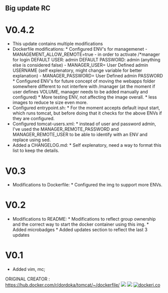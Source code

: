 ## Big update RC
# V0.4.2
 - This update contains multiple modifications
 - Dockerfile modifications:
        * Configured ENV's for managemenet
                - MANAGEMENT_ALLOW_REMOTE=true - in order to activate /*manager for login DEFAULT USER: admin DEFAULT PASSWORD: admin (anything else is considered false)
                - MANAGER_USER= User Defined admin USERNAME (self explenatory, might change variable for better explanation)
                - MANAGER_PASSWORD= User Defined admin PASSWORD
        * Configured ENV's for future concept of moving the webapps folder somewhere different to not interfere with /manager (at the moment if user defines VOLUME, manager needs to be added manually and configured)
        * More testing ENV, not affecting the image overall.
        * less images to reduce te size even more.
 - Configured entrypoint.sh:
        * For the moment accepts default input start, which runs tomcat, but before doing that it checks for the above ENVs if they are configured.
 - Configured tomcat-users.xml:
        * instead of user and password admin, I've used the MANAGER_REMOTE_PASSWORD and MANAGER_REMOTE_USER to be able to identify with an ENV and replace using sed.
 - Added a CHANGELOG.md:
        * Self explenatory, need a way to format this list to keep the details.

# V0.3
 - Modifications to Dockerfile:
        * Configured the img to support more ENVs.

# V0.2
 - Modifications to README:
        * Modifications to reflect group ownership and the correct way to start the docker container using this img.
        * Added microbadges
        * Added updates section to reflect the last 3 updates

# V0.1
 - Added vim, mc;




ORIGINAL CREATOR : https://hub.docker.com/r/dordoka/tomcat/~/dockerfile/
[![](https://images.microbadger.com/badges/version/dordoka/tomcat.svg)](http://microbadger.com/images/dordoka/tomcat "Get your own version badge on microbadger.com")
[![](https://images.microbadger.com/badges/image/dordoka/tomcat.svg)](http://microbadger.com/images/dordoka/tomcat "Get your own image badge on microbadger.com")
[![dockeri.co](http://dockeri.co/image/dordoka/tomcat)](https://registry.hub.docker.com/u/dordoka/tomcat/)
